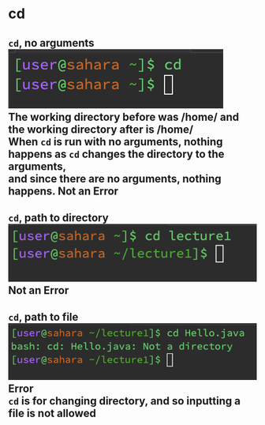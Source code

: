 # __cd__
__`cd`, no arguments__\
![Image](cd.png)\
The working directory before was /home/ and the working directory after is /home/\
When `cd` is run with no arguments, nothing happens as `cd` changes the directory to the arguments, \
and since there are no arguments, nothing happens.
Not an Error
---

__`cd`, path to directory__\
![Image](cd_directory.png)\
Not an Error
---

__`cd`, path to file__\
![Image](cd_file.png)\
Error\
`cd` is for changing directory, and so inputting a file is not allowed
---
